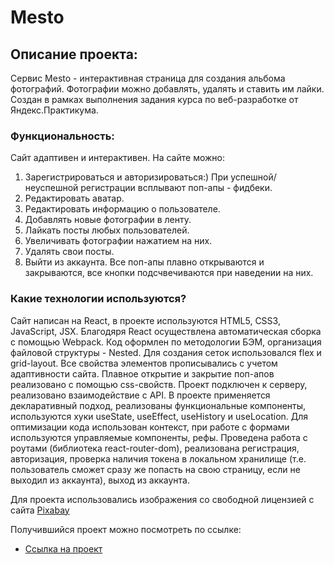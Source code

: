 # Mesto

## Описание проекта:
Cервис Mesto - интерактивная страница для создания альбома фотографий. Фотографии можно добавлять, удалять и ставить им лайки. Создан в рамках выполнения задания курса по веб-разработке от Яндекс.Практикума.

### Функциональность:
Сайт адаптивен и интерактивен. На сайте можно:
1) Зарегистрироваться и авторизироваться:) При успешной/неуспешной регистрации всплывают поп-апы - фидбеки. 
2) Редактировать аватар.
3) Редактировать информацию о пользователе.
4) Добавлять новые фотографии в ленту.
5) Лайкать посты любых пользователей.
6) Увеличивать фотографии нажатием на них.
7) Удалять свои посты.
6) Выйти из аккаунта.
Все поп-апы плавно открываются и закрываются, все кнопки подсчвечиваются при наведении на них.

### Какие технологии используются?
Сайт написан на React, в проекте используются HTML5, CSS3, JavaScript, JSX.
Благодяря React осуществлена автоматическая сборка с помощью Webpack.
Код оформлен по методологии БЭМ, организация файловой структуры - Nested. Для создания сеток использовался flex и grid-layout. 
Все свойства элементов прописывались с учетом адаптивности сайта.
Плавное открытие и закрытие поп-апов реализовано с помощью css-свойств.
Проект подключен к серверу, реализовано взаимодействие с API.
В проекте применяется декларативный подход, реализованы функциональные компоненты, используются хуки useState, useEffect, useHistory и useLocation.
Для оптимизации кода использован контекст, при работе с формами используются управляемые компоненты, рефы.
Проведена работа с роутами (библиотека react-router-dom), реализована регистрация, авторизация, проверка наличия токена в локальном хранилище (т.е. пользователь сможет сразу же попасть на свою страницу, если не выходил из аккаунта), выход из аккаунта.


Для проекта использовались изображения со свободной лицензией с сайта [Pixabay](https://pixabay.com/)

Получившийся проект можно посмотреть по ссылке:

* [Ссылка на проект](https://polinaponomar.github.io/mesto-react/)
